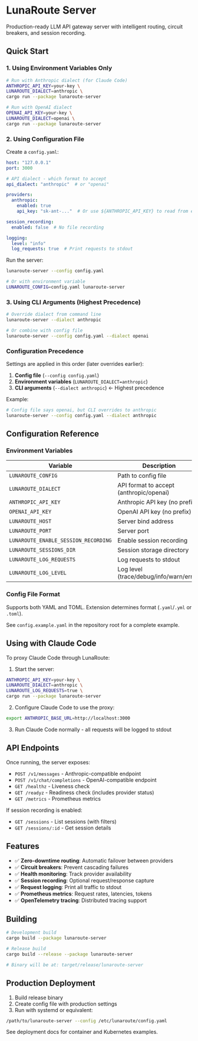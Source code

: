 # LunaRoute Server

Production-ready LLM API gateway server with intelligent routing, circuit breakers, and session recording.

## Quick Start

### 1. Using Environment Variables Only

```bash
# Run with Anthropic dialect (for Claude Code)
ANTHROPIC_API_KEY=your-key \
LUNAROUTE_DIALECT=anthropic \
cargo run --package lunaroute-server

# Run with OpenAI dialect
OPENAI_API_KEY=your-key \
LUNAROUTE_DIALECT=openai \
cargo run --package lunaroute-server
```

### 2. Using Configuration File

Create a `config.yaml`:

```yaml
host: "127.0.0.1"
port: 3000

# API dialect - which format to accept
api_dialect: "anthropic"  # or "openai"

providers:
  anthropic:
    enabled: true
    api_key: "sk-ant-..."  # Or use ${ANTHROPIC_API_KEY} to read from env

session_recording:
  enabled: false  # No file recording

logging:
  level: "info"
  log_requests: true  # Print requests to stdout
```

Run the server:

```bash
lunaroute-server --config config.yaml

# Or with environment variable
LUNAROUTE_CONFIG=config.yaml lunaroute-server
```

### 3. Using CLI Arguments (Highest Precedence)

```bash
# Override dialect from command line
lunaroute-server --dialect anthropic

# Or combine with config file
lunaroute-server --config config.yaml --dialect openai
```

### Configuration Precedence

Settings are applied in this order (later overrides earlier):

1. **Config file** (`--config config.yaml`)
2. **Environment variables** (`LUNAROUTE_DIALECT=anthropic`)
3. **CLI arguments** (`--dialect anthropic`) ← Highest precedence

Example:
```bash
# Config file says openai, but CLI overrides to anthropic
lunaroute-server --config config.yaml --dialect anthropic
```

## Configuration Reference

### Environment Variables

| Variable | Description | Default |
|----------|-------------|---------|
| `LUNAROUTE_CONFIG` | Path to config file | none |
| `LUNAROUTE_DIALECT` | API format to accept (anthropic/openai) | anthropic |
| `ANTHROPIC_API_KEY` | Anthropic API key (no prefix) | none |
| `OPENAI_API_KEY` | OpenAI API key (no prefix) | none |
| `LUNAROUTE_HOST` | Server bind address | 127.0.0.1 |
| `LUNAROUTE_PORT` | Server port | 3000 |
| `LUNAROUTE_ENABLE_SESSION_RECORDING` | Enable session recording | false |
| `LUNAROUTE_SESSIONS_DIR` | Session storage directory | ./sessions |
| `LUNAROUTE_LOG_REQUESTS` | Log requests to stdout | false |
| `LUNAROUTE_LOG_LEVEL` | Log level (trace/debug/info/warn/error) | info |

### Config File Format

Supports both YAML and TOML. Extension determines format (`.yaml`/`.yml` or `.toml`).

See `config.example.yaml` in the repository root for a complete example.

## Using with Claude Code

To proxy Claude Code through LunaRoute:

1. Start the server:

```bash
ANTHROPIC_API_KEY=your-key \
LUNAROUTE_DIALECT=anthropic \
LUNAROUTE_LOG_REQUESTS=true \
cargo run --package lunaroute-server
```

2. Configure Claude Code to use the proxy:

```bash
export ANTHROPIC_BASE_URL=http://localhost:3000
```

3. Run Claude Code normally - all requests will be logged to stdout

## API Endpoints

Once running, the server exposes:

- `POST /v1/messages` - Anthropic-compatible endpoint
- `POST /v1/chat/completions` - OpenAI-compatible endpoint
- `GET /healthz` - Liveness check
- `GET /readyz` - Readiness check (includes provider status)
- `GET /metrics` - Prometheus metrics

If session recording is enabled:
- `GET /sessions` - List sessions (with filters)
- `GET /sessions/:id` - Get session details

## Features

- ✅ **Zero-downtime routing**: Automatic failover between providers
- ✅ **Circuit breakers**: Prevent cascading failures
- ✅ **Health monitoring**: Track provider availability
- ✅ **Session recording**: Optional request/response capture
- ✅ **Request logging**: Print all traffic to stdout
- ✅ **Prometheus metrics**: Request rates, latencies, tokens
- ✅ **OpenTelemetry tracing**: Distributed tracing support

## Building

```bash
# Development build
cargo build --package lunaroute-server

# Release build
cargo build --release --package lunaroute-server

# Binary will be at: target/release/lunaroute-server
```

## Production Deployment

1. Build release binary
2. Create config file with production settings
3. Run with systemd or equivalent:

```bash
/path/to/lunaroute-server --config /etc/lunaroute/config.yaml
```

See deployment docs for container and Kubernetes examples.
